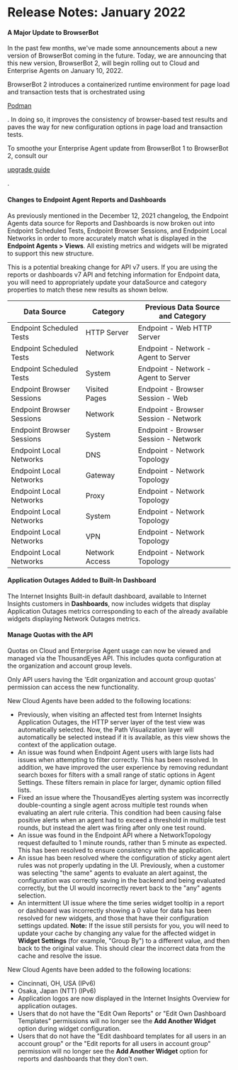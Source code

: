 # Release Notes: January 2022

#### A Major Update to BrowserBot <a href="#a-major-update-to-browserbot" id="a-major-update-to-browserbot"></a>

In the past few months, we've made some announcements about a new version of BrowserBot coming in the future. Today, we are announcing that this new version, BrowserBot 2, will begin rolling out to Cloud and Enterprise Agents on January 10, 2022.

BrowserBot 2 introduces a containerized runtime environment for page load and transaction tests that is orchestrated using

[Podman](https://podman.io/)

. In doing so, it improves the consistency of browser-based test results and paves the way for new configuration options in page load and transaction tests.

To smoothe your Enterprise Agent update from BrowserBot 1 to BrowserBot 2, consult our

[upgrade guide](https://docs.thousandeyes.com/product-documentation/global-vantage-points/enterprise-agents/upgrading-to-browserbot-2)

.

#### Changes to Endpoint Agent Reports and Dashboards <a href="#changes-to-endpoint-agent-reports-and-dashboards" id="changes-to-endpoint-agent-reports-and-dashboards"></a>

As previously mentioned in the December 12, 2021 changelog, the Endpoint Agents data source for Reports and Dashboards is now broken out into Endpoint Scheduled Tests, Endpoint Browser Sessions, and Endpoint Local Networks in order to more accurately match what is displayed in the **Endpoint Agents > Views**. All existing metrics and widgets will be migrated to support this new structure.

This is a potential breaking change for API v7 users. If you are using the reports or dashboards v7 API and fetching information for Endpoint data, you will need to appropriately update your dataSource and category properties to match these new results as shown below.

| **Data Source**           | **Category**   | **Previous Data Source and Category** |
| ------------------------- | -------------- | ------------------------------------- |
| Endpoint Scheduled Tests  | HTTP Server    | Endpoint - Web HTTP Server            |
| Endpoint Scheduled Tests  | Network        | Endpoint - Network - Agent to Server  |
| Endpoint Scheduled Tests  | System         | Endpoint - Network - Agent to Server  |
| Endpoint Browser Sessions | Visited Pages  | Endpoint - Browser Session - Web      |
| Endpoint Browser Sessions | Network        | Endpoint - Browser Session - Network  |
| Endpoint Browser Sessions | System         | Endpoint - Browser Session - Network  |
| Endpoint Local Networks   | DNS            | Endpoint - Network Topology           |
| Endpoint Local Networks   | Gateway        | Endpoint - Network Topology           |
| Endpoint Local Networks   | Proxy          | Endpoint - Network Topology           |
| Endpoint Local Networks   | System         | Endpoint - Network Topology           |
| Endpoint Local Networks   | VPN            | Endpoint - Network Topology           |
| Endpoint Local Networks   | Network Access | Endpoint - Network Topology           |

#### Application Outages Added to Built-In Dashboard <a href="#application-outages-added-to-built-in-dashboard" id="application-outages-added-to-built-in-dashboard"></a>

The Internet Insights Built-in default dashboard, available to Internet Insights customers in **Dashboards**, now includes widgets that display Application Outages metrics corresponding to each of the already available widgets displaying Network Outages metrics.

#### Manage Quotas with the API <a href="#manage-quotas-with-the-api" id="manage-quotas-with-the-api"></a>

Quotas on Cloud and Enterprise Agent usage can now be viewed and managed via the ThousandEyes API. This includes quota configuration at the organization and account group levels.

Only API users having the 'Edit organization and account group quotas' permission can access the new functionality.

New Cloud Agents have been added to the following locations:

* Previously, when visiting an affected test from Internet Insights Application Outages, the HTTP server layer of the test view was automatically selected. Now, the Path Visualization layer will automatically be selected instead if it is available, as this view shows the context of the application outage.
* An issue was found when Endpoint Agent users with large lists had issues when attempting to filter correctly. This has been resolved. In addition, we have improved the user experience by removing redundant search boxes for filters with a small range of static options in Agent Settings. These filters remain in place for larger, dynamic option filled lists.
* Fixed an issue where the ThousandEyes alerting system was incorrectly double-counting a single agent across multiple test rounds when evaluating an alert rule criteria. This condition had been causing false positive alerts when an agent had to exceed a threshold in multiple test rounds, but instead the alert was firing after only one test round.
* An issue was found in the Endpoint API where a NetworkTopology request defaulted to 1 minute rounds, rather than 5 minute as expected. This has been resolved to ensure consistency with the application.
* An issue has been resolved where the configuration of sticky agent alert rules was not properly updating in the UI. Previously, when a customer was selecting "the same" agents to evaluate an alert against, the configuration was correctly saving in the backend and being evaluated correctly, but the UI would incorrectly revert back to the "any" agents selection.
* An intermittent UI issue where the time series widget tooltip in a report or dashboard was incorrectly showing a 0 value for data has been resolved for new widgets, and those that have their configuration settings updated. **Note:** If the issue still persists for you, you will need to update your cache by changing any value for the affected widget in **Widget Settings** (for example, "Group By") to a different value, and then back to the original value. This should clear the incorrect data from the cache and resolve the issue.

New Cloud Agents have been added to the following locations:

* Cincinnati, OH, USA (IPv6)
* Osaka, Japan (NTT) (IPv6)
* Application logos are now displayed in the Internet Insights Overview for application outages.
* Users that do not have the "Edit Own Reports" or "Edit Own Dashboard Templates" permissions will no longer see the **Add Another Widget** option during widget configuration.
* Users that do not have the "Edit dashboard templates for all users in an account group" or the "Edit reports for all users in account group" permission will no longer see the **Add Another Widget** option for reports and dashboards that they don't own.
